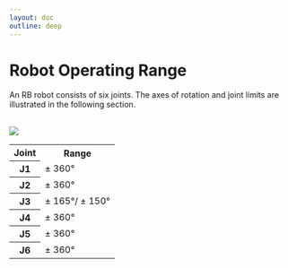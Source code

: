 ```yaml
---
layout: doc
outline: deep
---
```


# Robot Operating Range

An RB robot consists of six joints. The axes of rotation and joint limits are illustrated in the following section.

<br>

<div class="center-align th-align td-align">
    <img src="/manual/common/product_introduction/6.png" />
    <table>
        <tr>
            <th>Joint</th>
            <th>Range</th>
        </tr>
        <tr>
            <th>J1</th>
            <td>± 360°</td>
        </tr>
        <tr>
            <th>J2</th>
            <td>± 360°</td>
        </tr>
        <tr>
            <th>J3</th>
            <td>± 165°/ ± 150°</td>
        </tr>
        <tr>
            <th>J4</th>
            <td>± 360°</td>
        </tr>
        <tr>
            <th>J5</th>
            <td>± 360°</td>
        </tr>
        <tr>
            <th>J6</th>
            <td>± 360°</td>
        </tr>
    </table>
</div>
